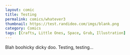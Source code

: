 ```yaml
---
layout: comic
title: Testing
permalink: comics/whatever3
thumbnail: https://test.randideo.com/imgs/blank.png
category: Comics
tags: [Crafts, Little Ones, Space, Grub, Illustration]
---
```


Blah boohicky dicky doo. Testing, testing...
